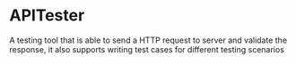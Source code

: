 # APITester
A testing tool that is able to send a HTTP request to server and validate the response, it also supports writing test cases for different testing scenarios
